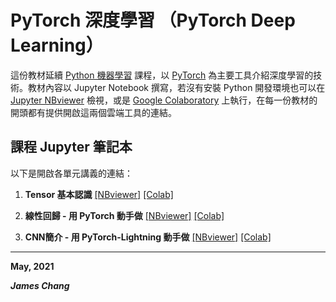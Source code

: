 # PyTorch 深度學習 （PyTorch Deep Learning）

這份教材延續 [Python 機器學習](https://github.com/twMr7/Python-Machine-Learning) 課程，以 [PyTorch](https://pytorch.org/) 為主要工具介紹深度學習的技術。教材內容以 Jupyter Notebook 撰寫，若沒有安裝 Python 開發環境也可以在 [Jupyter NBviewer](https://nbviewer.jupyter.org/) 檢視，或是 [Google Colaboratory](https://colab.research.google.com/notebooks/welcome.ipynb?hl=en) 上執行，在每一份教材的開頭都有提供開啟這兩個雲端工具的連結。

## 課程 Jupyter 筆記本

以下是開啟各單元講義的連結：

1. **Tensor 基本認識**
[[NBviewer]](https://nbviewer.jupyter.org/github/twMr7/PyTorch-Deep-Learning/blob/master/01-Basic_Tensors.ipynb)
[[Colab]](https://colab.research.google.com/github/twMr7/PyTorch-Deep-Learning/blob/master/01-Basic_Tensors.ipynb)

2. **線性回歸 - 用 PyTorch 動手做**
[[NBviewer]](https://nbviewer.jupyter.org/github/twMr7/PyTorch-Deep-Learning/blob/master/02-Linear_Regression_with_PyTorch.ipynb)
[[Colab]](https://colab.research.google.com/github/twMr7/PyTorch-Deep-Learning/blob/master/02-Linear_Regression_with_PyTorch.ipynb)

3. **CNN簡介 - 用 PyTorch-Lightning 動手做**
[[NBviewer]](https://nbviewer.jupyter.org/github/twMr7/PyTorch-Deep-Learning/blob/master/03-CNN_Introduction_with_Lightning.ipynb)
[[Colab]](https://colab.research.google.com/github/twMr7/PyTorch-Deep-Learning/blob/master/03-CNN_Introduction_with_Lightning.ipynb)

---

**May, 2021**

***James Chang***
